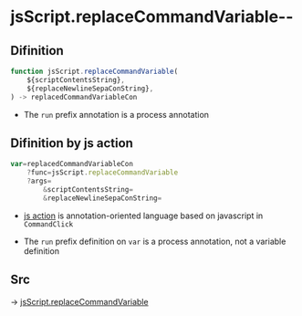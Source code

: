 # jsScript.replaceCommandVariable--

## Difinition

```js.js
function jsScript.replaceCommandVariable(
	${scriptContentsString},
	${replaceNewlineSepaConString},
) -> replacedCommandVariableCon
```

- The `run` prefix annotation is a process annotation


## Difinition by js action

```js.js
var=replacedCommandVariableCon
	?func=jsScript.replaceCommandVariable
	?args=
		&scriptContentsString=
		&replaceNewlineSepaConString=
```

- [js action](#) is annotation-oriented language based on javascript in `CommandClick`

- The `run` prefix definition on `var` is a process annotation, not a variable definition

## Src

-> [jsScript.replaceCommandVariable](https://github.com/puutaro/CommandClick/blob/master/app/src/main/java/com/puutaro/commandclick/fragment_lib/terminal_fragment/js_interface/edit/JsScript.kt#L180)


